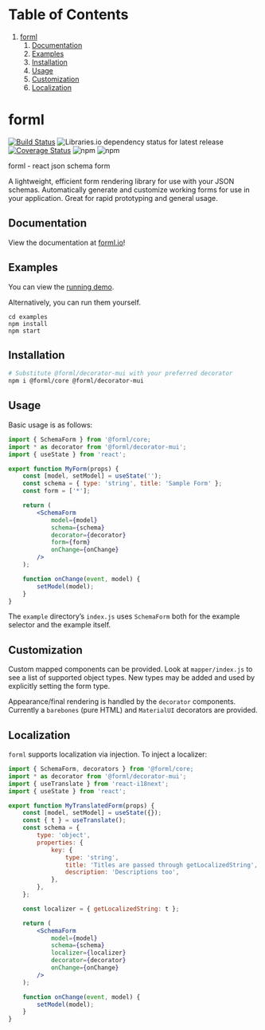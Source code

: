 # Table of Contents

1.  [forml](#org4dec357)
    1.  [Documentation](#documentation)
    2.  [Examples](#org3b18bac)
    3.  [Installation](#installation)
    4.  [Usage](#org09cd307)
    5.  [Customization](#org29eb409)
    6.  [Localization](#org673cf98)

<a id="org4dec357"></a>

# forml

[![Build Status](https://travis-ci.org/fauxsoup/forml.svg?branch=master)](https://travis-ci.org/fauxsoup/forml)
![Libraries.io dependency status for latest release](https://img.shields.io/librariesio/release/npm/forml/core)
[![Coverage Status](https://coveralls.io/repos/github/fauxsoup/forml/badge.svg?branch=master)](https://coveralls.io/github/fauxsoup/forml?branch=master)
![npm](https://img.shields.io/npm/v/forml/core)
![npm](https://img.shields.io/npm/l/forml/core)

forml - react json schema form

A lightweight, efficient form rendering library for use with your JSON schemas. Automatically generate and customize working forms for use in your application. Great for rapid prototyping and general usage.

<a id="documentation"></a>

## Documentation

View the documentation at [forml.io](https://www.forml.io)!

<a id="org3b18bac"></a>

## Examples

You can view the [running demo](https://fauxsoup.github.io/forml).

Alternatively, you can run them yourself.

    cd examples
    npm install
    npm start

<a id="installation"></a>

## Installation

```bash
# Substitute @forml/decorator-mui with your preferred decorator
npm i @forml/core @forml/decorator-mui
```

<a id="org09cd307"></a>

## Usage

Basic usage is as follows:

```jsx
import { SchemaForm } from '@forml/core;
import * as decorator from '@forml/decorator-mui';
import { useState } from 'react';

export function MyForm(props) {
    const [model, setModel] = useState('');
    const schema = { type: 'string', title: 'Sample Form' };
    const form = ['*'];

    return (
        <SchemaForm
            model={model}
            schema={schema}
            decorator={decorator}
            form={form}
            onChange={onChange}
        />
    );

    function onChange(event, model) {
        setModel(model);
    }
}
```

The `example` directory&rsquo;s `index.js` uses `SchemaForm` both for the example selector and the example itself.

<a id="org29eb409"></a>

## Customization

Custom mapped components can be provided. Look at `mapper/index.js` to see a
list of supported object types. New types may be added and used by explicitly
setting the form type.

Appearance/final rendering is handled by the `decorator` components. Currently a `barebones` (pure HTML) and `MaterialUI` decorators are provided.

<a id="org673cf98"></a>

## Localization

`forml` supports localization via injection. To inject a localizer:

```jsx
import { SchemaForm, decorators } from '@forml/core;
import * as decorator from '@forml/decorator-mui';
import { useTranslate } from 'react-i18next';
import { useState } from 'react';

export function MyTranslatedForm(props) {
    const [model, setModel] = useState({});
    const { t } = useTranslate();
    const schema = {
        type: 'object',
        properties: {
            key: {
                type: 'string',
                title: 'Titles are passed through getLocalizedString',
                description: 'Descriptions too',
            },
        },
    };

    const localizer = { getLocalizedString: t };

    return (
        <SchemaForm
            model={model}
            schema={schema}
            localizer={localizer}
            decorator={decorator}
            onChange={onChange}
        />
    );

    function onChange(event, model) {
        setModel(model);
    }
}
```
